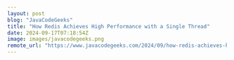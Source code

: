 ```yaml
---
layout: post
blog: "JavaCodeGeeks"
title: "How Redis Achieves High Performance with a Single Thread"
date: 2024-09-17T07:18:54Z
image: images/javacodegeeks.png
remote_url: "https://www.javacodegeeks.com/2024/09/how-redis-achieves-high-performance-with-a-single-thread.html"
---
```

